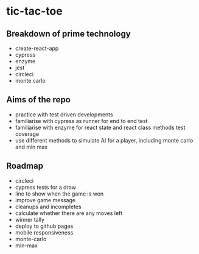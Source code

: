 # tic-tac-toe

## Breakdown of prime technology

* create-react-app
* cypress
* enzyme
* jest
* circleci
* monte carlo

## Aims of the repo

* practice with test driven developments
* familiarise with cypress as runner for end to end test
* familiarise with enzyme for react state and react class methods test coverage
* use different methods to simulate AI for a player, including monte carlo and min max

## Roadmap

* circleci
* cypress tests for a draw
* line to show when the game is won
* improve game message
* cleanups and incompletes
* calculate whether there are any moves left
* winner tally
* deploy to github pages
* mobile responsiveness
* monte-carlo
* min-max
